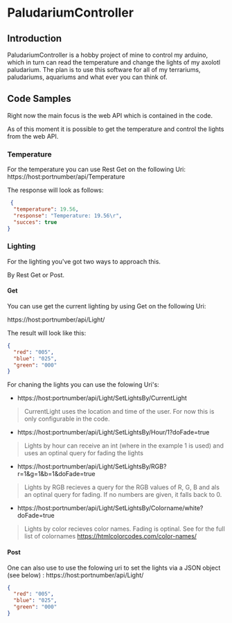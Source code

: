 # PaludariumController

## Introduction

PaludariumController is a hobby project of mine to control my arduino, which in turn can read the temperature and change the lights of my axolotl paludarium.
The plan is to use this software for all of my terrariums, paludariums, aquariums and what ever you can think of.


## Code Samples

Right now the main focus is the web API which is contained in the code.

As of this moment it is possible to get the temperature and control the lights from the web API.

### Temperature

For the temperature you can use Rest Get on the following Uri:  
https://host:portnumber/api/Temperature

The response will look as follows:
```json
 {
  "temperature": 19.56,
  "response": "Temperature: 19.56\r",
  "succes": true
}
```
### Lighting

For the lighting you've got two ways to approach this.

By Rest Get or Post.

#### Get

You can use get the current lighting by using Get on the following Uri:

https://host:portnumber/api/Light/

The result will look like this:

```json
{
  "red": "005",
  "blue": "025",
  "green": "000"
}
```

For chaning the lights you can use the folowing Uri's:

- https://host:portnumber/api/Light/SetLightsBy/CurrentLight
> CurrentLight uses the location and time of the user. For now this is only configurable in the code. 
- https://host:portnumber/api/Light/SetLightsBy/Hour/1?doFade=true
> Lights by hour can receive an int (where in the example 1 is used) and uses an optinal query for fading the lights
- https://host:portnumber/api/Light/SetLightsBy/RGB?r=1&g=1&b=1&doFade=true
> Lights by RGB recieves a query for the RGB values of R, G, B and als an optinal query for fading. If no numbers are given, it falls back to 0.
- https://host:portnumber/api/Light/SetLightsBy/Colorname/white?doFade=true
> Lights by color recieves color names. Fading is optinal. See for the full list of colornames https://htmlcolorcodes.com/color-names/ 

#### Post
One can also use to use the folowing uri to set the lights via a JSON object (see below) : 
https://host:portnumber/api/Light/

```json
{
  "red": "005",
  "blue": "025",
  "green": "000"
}
```
